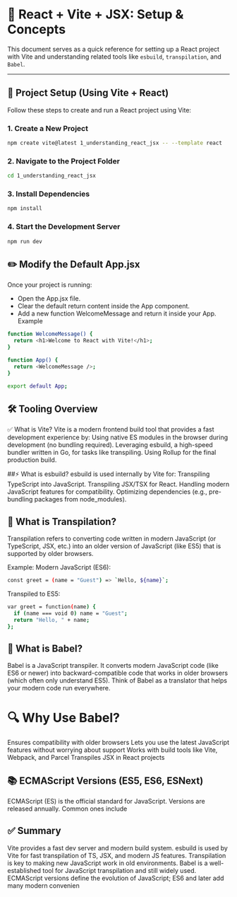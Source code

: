 # 📘 React + Vite + JSX: Setup & Concepts

This document serves as a quick reference for setting up a React project with Vite and understanding related tools like `esbuild`, `transpilation`, and `Babel`.

---

## 🚀 Project Setup (Using Vite + React)

Follow these steps to create and run a React project using Vite:

### 1. Create a New Project

```bash
npm create vite@latest 1_understanding_react_jsx -- --template react
```

### 2. Navigate to the Project Folder
```bash
cd 1_understanding_react_jsx
```
### 3. Install Dependencies
```bash
npm install
```
### 4. Start the Development Server
```bash
npm run dev
```

## ✏️ Modify the Default App.jsx
Once your project is running:
- Open the App.jsx file.
- Clear the default return content inside the App component.
- Add a new function WelcomeMessage and return it inside your App.
Example
```bash
function WelcomeMessage() {
  return <h1>Welcome to React with Vite!</h1>;
}

function App() {
  return <WelcomeMessage />;
}

export default App;
```

## 🛠️ Tooling Overview
✅ What is Vite?
Vite is a modern frontend build tool that provides a fast development experience by:
Using native ES modules in the browser during development (no bundling required).
Leveraging esbuild, a high-speed bundler written in Go, for tasks like transpiling.
Using Rollup for the final production build.

##⚡ What is esbuild?
esbuild is used internally by Vite for:
Transpiling TypeScript into JavaScript.
Transpiling JSX/TSX for React.
Handling modern JavaScript features for compatibility.
Optimizing dependencies (e.g., pre-bundling packages from node_modules).

## 🔄 What is Transpilation?
Transpilation refers to converting code written in modern JavaScript (or TypeScript, JSX, etc.) into an older version of JavaScript (like ES5) that is supported by older browsers.

Example:
Modern JavaScript (ES6):
```bash
const greet = (name = "Guest") => `Hello, ${name}`;
```
Transpiled to ES5:
```bash
var greet = function(name) {
  if (name === void 0) name = "Guest";
  return "Hello, " + name;
};
```
## 🧠 What is Babel?
Babel is a JavaScript transpiler. It converts modern JavaScript code (like ES6 or newer) into backward-compatible code that works in older browsers (which often only understand ES5).
Think of Babel as a translator that helps your modern code run everywhere.
# 🔍 Why Use Babel?
Ensures compatibility with older browsers
Lets you use the latest JavaScript features without worrying about support
Works with build tools like Vite, Webpack, and Parcel
Transpiles JSX in React projects

## 📚 ECMAScript Versions (ES5, ES6, ESNext)
ECMAScript (ES) is the official standard for JavaScript.
Versions are released annually. Common ones include

## ✅ Summary
Vite provides a fast dev server and modern build system.
esbuild is used by Vite for fast transpilation of TS, JSX, and modern JS features.
Transpilation is key to making new JavaScript work in old environments.
Babel is a well-established tool for JavaScript transpilation and still widely used.
ECMAScript versions define the evolution of JavaScript; ES6 and later add many modern convenien
